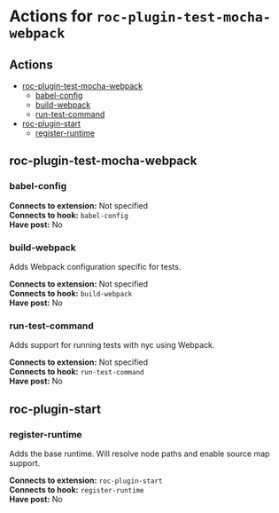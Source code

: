 # Actions for `roc-plugin-test-mocha-webpack`

## Actions
* [roc-plugin-test-mocha-webpack](#roc-plugin-test-mocha-webpack)
  * [babel-config](#babel-config)
  * [build-webpack](#build-webpack)
  * [run-test-command](#run-test-command)
* [roc-plugin-start](#roc-plugin-start)
  * [register-runtime](#register-runtime)

## roc-plugin-test-mocha-webpack

### babel-config

__Connects to extension:__ Not specified  
__Connects to hook:__ `babel-config`  
__Have post:__ No  

### build-webpack

Adds Webpack configuration specific for tests.

__Connects to extension:__ Not specified  
__Connects to hook:__ `build-webpack`  
__Have post:__ No  

### run-test-command

Adds support for running tests with nyc using Webpack.

__Connects to extension:__ Not specified  
__Connects to hook:__ `run-test-command`  
__Have post:__ No  

## roc-plugin-start

### register-runtime

Adds the base runtime. Will resolve node paths and enable source map support.

__Connects to extension:__ `roc-plugin-start`  
__Connects to hook:__ `register-runtime`  
__Have post:__ No  
